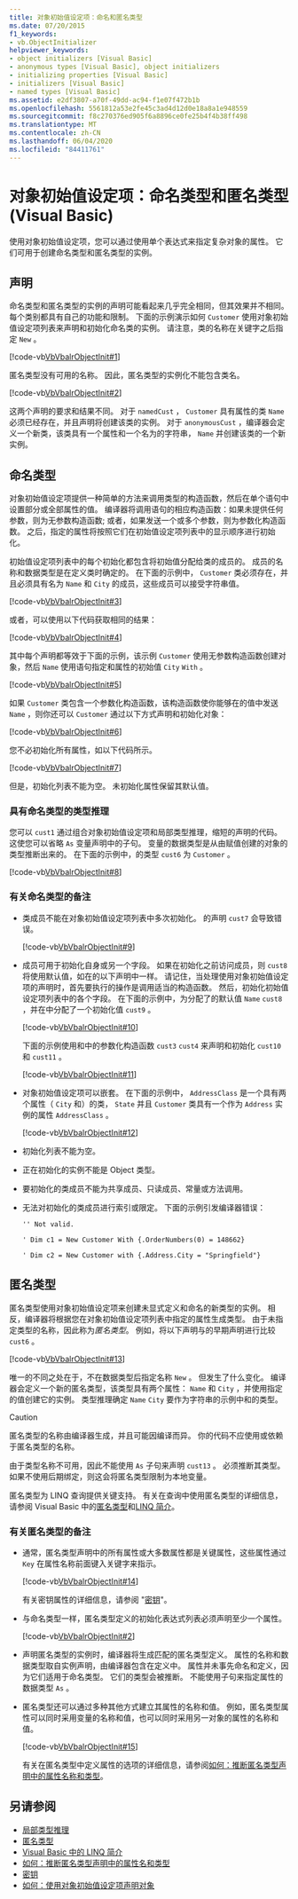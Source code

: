 ```yaml
---
title: 对象初始值设定项：命名和匿名类型
ms.date: 07/20/2015
f1_keywords:
- vb.ObjectInitializer
helpviewer_keywords:
- object initializers [Visual Basic]
- anonymous types [Visual Basic], object initializers
- initializing properties [Visual Basic]
- initializers [Visual Basic]
- named types [Visual Basic]
ms.assetid: e2df3807-a70f-49dd-ac94-f1e07f472b1b
ms.openlocfilehash: 5561812a53e2fe45c3ad4d12d0e18a8a1e948559
ms.sourcegitcommit: f8c270376ed905f6a8896ce0fe25b4f4b38ff498
ms.translationtype: MT
ms.contentlocale: zh-CN
ms.lasthandoff: 06/04/2020
ms.locfileid: "84411761"
---
```

# <a name="object-initializers-named-and-anonymous-types-visual-basic"></a>对象初始值设定项：命名类型和匿名类型 (Visual Basic)
使用对象初始值设定项，您可以通过使用单个表达式来指定复杂对象的属性。 它们可用于创建命名类型和匿名类型的实例。  
  
## <a name="declarations"></a>声明  
 命名类型和匿名类型的实例的声明可能看起来几乎完全相同，但其效果并不相同。 每个类别都具有自己的功能和限制。 下面的示例演示如何 `Customer` 使用对象初始值设定项列表来声明和初始化命名类的实例。 请注意，类的名称在关键字之后指定 `New` 。  
  
 [!code-vb[VbVbalrObjectInit#1](~/samples/snippets/visualbasic/VS_Snippets_VBCSharp/VbVbalrObjectInit/VB/Class1.vb#1)]  
  
 匿名类型没有可用的名称。 因此，匿名类型的实例化不能包含类名。  
  
 [!code-vb[VbVbalrObjectInit#2](~/samples/snippets/visualbasic/VS_Snippets_VBCSharp/VbVbalrObjectInit/VB/Class1.vb#2)]  
  
 这两个声明的要求和结果不同。 对于 `namedCust` ， `Customer` 具有属性的类 `Name` 必须已经存在，并且声明将创建该类的实例。 对于 `anonymousCust` ，编译器会定义一个新类，该类具有一个属性和一个名为的字符串， `Name` 并创建该类的一个新实例。  
  
## <a name="named-types"></a>命名类型  
 对象初始值设定项提供一种简单的方法来调用类型的构造函数，然后在单个语句中设置部分或全部属性的值。 编译器将调用语句的相应构造函数：如果未提供任何参数，则为无参数构造函数; 或者，如果发送一个或多个参数，则为参数化构造函数。 之后，指定的属性将按照它们在初始值设定项列表中的显示顺序进行初始化。  
  
 初始值设定项列表中的每个初始化都包含将初始值分配给类的成员的。 成员的名称和数据类型是在定义类时确定的。 在下面的示例中， `Customer` 类必须存在，并且必须具有名为 `Name` 和 `City` 的成员，这些成员可以接受字符串值。  
  
 [!code-vb[VbVbalrObjectInit#3](~/samples/snippets/visualbasic/VS_Snippets_VBCSharp/VbVbalrObjectInit/VB/Class1.vb#3)]  
  
 或者，可以使用以下代码获取相同的结果：  
  
 [!code-vb[VbVbalrObjectInit#4](~/samples/snippets/visualbasic/VS_Snippets_VBCSharp/VbVbalrObjectInit/VB/Class1.vb#4)]  
  
 其中每个声明都等效于下面的示例，该示例 `Customer` 使用无参数构造函数创建对象，然后 `Name` 使用语句指定和属性的初始值 `City` `With` 。  
  
 [!code-vb[VbVbalrObjectInit#5](~/samples/snippets/visualbasic/VS_Snippets_VBCSharp/VbVbalrObjectInit/VB/Class1.vb#5)]  
  
 如果 `Customer` 类包含一个参数化构造函数，该构造函数使你能够在的值中发送 `Name` ，则你还可以 `Customer` 通过以下方式声明和初始化对象：  
  
 [!code-vb[VbVbalrObjectInit#6](~/samples/snippets/visualbasic/VS_Snippets_VBCSharp/VbVbalrObjectInit/VB/Class1.vb#6)]  
  
 您不必初始化所有属性，如以下代码所示。  
  
 [!code-vb[VbVbalrObjectInit#7](~/samples/snippets/visualbasic/VS_Snippets_VBCSharp/VbVbalrObjectInit/VB/Class1.vb#7)]  
  
 但是，初始化列表不能为空。 未初始化属性保留其默认值。  
  
### <a name="type-inference-with-named-types"></a>具有命名类型的类型推理  
 您可以 `cust1` 通过组合对象初始值设定项和局部类型推理，缩短的声明的代码。 这使您可以省略 `As` 变量声明中的子句。 变量的数据类型是从由赋值创建的对象的类型推断出来的。 在下面的示例中，的类型 `cust6` 为 `Customer` 。  
  
 [!code-vb[VbVbalrObjectInit#8](~/samples/snippets/visualbasic/VS_Snippets_VBCSharp/VbVbalrObjectInit/VB/Class1.vb#8)]  
  
### <a name="remarks-about-named-types"></a>有关命名类型的备注  
  
- 类成员不能在对象初始值设定项列表中多次初始化。 的声明 `cust7` 会导致错误。  
  
     [!code-vb[VbVbalrObjectInit#9](~/samples/snippets/visualbasic/VS_Snippets_VBCSharp/VbVbalrObjectInit/VB/Class1.vb#9)]  
  
- 成员可用于初始化自身或另一个字段。 如果在初始化之前访问成员，则 `cust8` 将使用默认值，如在的以下声明中一样。 请记住，当处理使用对象初始值设定项的声明时，首先要执行的操作是调用适当的构造函数。 然后，初始化初始值设定项列表中的各个字段。 在下面的示例中，为分配了的默认值 `Name` `cust8` ，并在中分配了一个初始化值 `cust9` 。  
  
     [!code-vb[VbVbalrObjectInit#10](~/samples/snippets/visualbasic/VS_Snippets_VBCSharp/VbVbalrObjectInit/VB/Class1.vb#10)]  
  
     下面的示例使用和中的参数化构造函数 `cust3` `cust4` 来声明和初始化 `cust10` 和 `cust11` 。  
  
     [!code-vb[VbVbalrObjectInit#11](~/samples/snippets/visualbasic/VS_Snippets_VBCSharp/VbVbalrObjectInit/VB/Class1.vb#11)]  
  
- 对象初始值设定项可以嵌套。 在下面的示例中， `AddressClass` 是一个具有两个属性（ `City` 和）的类， `State` 并且 `Customer` 类具有一个作为 `Address` 实例的属性 `AddressClass` 。  
  
     [!code-vb[VbVbalrObjectInit#12](~/samples/snippets/visualbasic/VS_Snippets_VBCSharp/VbVbalrObjectInit/VB/Class1.vb#12)]  
  
- 初始化列表不能为空。  
  
- 正在初始化的实例不能是 Object 类型。  
  
- 要初始化的类成员不能为共享成员、只读成员、常量或方法调用。  
  
- 无法对初始化的类成员进行索引或限定。 下面的示例引发编译器错误：  
  
     `'' Not valid.`  
  
     `' Dim c1 = New Customer With {.OrderNumbers(0) = 148662}`  
  
     `' Dim c2 = New Customer with {.Address.City = "Springfield"}`  
  
## <a name="anonymous-types"></a>匿名类型  
 匿名类型使用对象初始值设定项来创建未显式定义和命名的新类型的实例。 相反，编译器将根据您在对象初始值设定项列表中指定的属性生成类型。 由于未指定类型的名称，因此称为*匿名类型*。 例如，将以下声明与的早期声明进行比较 `cust6` 。  
  
 [!code-vb[VbVbalrObjectInit#13](~/samples/snippets/visualbasic/VS_Snippets_VBCSharp/VbVbalrObjectInit/VB/Class1.vb#13)]  
  
 唯一的不同之处在于，不在数据类型后指定名称 `New` 。 但发生了什么变化。 编译器会定义一个新的匿名类型，该类型具有两个属性： `Name` 和 `City` ，并使用指定的值创建它的实例。 类型推理确定 `Name` `City` 要作为字符串的示例中和的类型。  
  
> [!CAUTION]
> 匿名类型的名称由编译器生成，并且可能因编译而异。 你的代码不应使用或依赖于匿名类型的名称。  
  
 由于类型名称不可用，因此不能使用 `As` 子句来声明 `cust13` 。 必须推断其类型。 如果不使用后期绑定，则这会将匿名类型限制为本地变量。  
  
 匿名类型为 LINQ 查询提供关键支持。 有关在查询中使用匿名类型的详细信息，请参阅 Visual Basic 中的[匿名类型](anonymous-types.md)和[LINQ 简介](../linq/introduction-to-linq.md)。  
  
### <a name="remarks-about-anonymous-types"></a>有关匿名类型的备注  
  
- 通常，匿名类型声明中的所有属性或大多数属性都是关键属性，这些属性通过 `Key` 在属性名称前面键入关键字来指示。  
  
     [!code-vb[VbVbalrObjectInit#14](~/samples/snippets/visualbasic/VS_Snippets_VBCSharp/VbVbalrObjectInit/VB/Class1.vb#14)]  
  
     有关密钥属性的详细信息，请参阅 "[密钥](../../../language-reference/modifiers/key.md)"。  
  
- 与命名类型一样，匿名类型定义的初始化表达式列表必须声明至少一个属性。  
  
     [!code-vb[VbVbalrObjectInit#2](~/samples/snippets/visualbasic/VS_Snippets_VBCSharp/VbVbalrObjectInit/VB/Class1.vb#2)]  
  
- 声明匿名类型的实例时，编译器将生成匹配的匿名类型定义。 属性的名称和数据类型取自实例声明，由编译器包含在定义中。 属性并未事先命名和定义，因为它们适用于命名类型。 它们的类型会被推断。 不能使用子句来指定属性的数据类型 `As` 。  
  
- 匿名类型还可以通过多种其他方式建立其属性的名称和值。 例如，匿名类型属性可以同时采用变量的名称和值，也可以同时采用另一对象的属性的名称和值。  
  
     [!code-vb[VbVbalrObjectInit#15](~/samples/snippets/visualbasic/VS_Snippets_VBCSharp/VbVbalrObjectInit/VB/Class1.vb#15)]  
  
     有关在匿名类型中定义属性的选项的详细信息，请参阅[如何：推断匿名类型声明中的属性名称和类型](how-to-infer-property-names-and-types-in-anonymous-type-declarations.md)。  
  
## <a name="see-also"></a>另请参阅

- [局部类型推理](../variables/local-type-inference.md)
- [匿名类型](anonymous-types.md)
- [Visual Basic 中的 LINQ 简介](../linq/introduction-to-linq.md)
- [如何：推断匿名类型声明中的属性名和类型](how-to-infer-property-names-and-types-in-anonymous-type-declarations.md)
- [密钥](../../../language-reference/modifiers/key.md)
- [如何：使用对象初始值设定项声明对象](how-to-declare-an-object-by-using-an-object-initializer.md)
